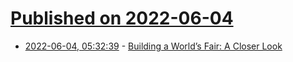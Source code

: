# [Published on 2022-06-04](index.md)

* [2022-06-04, 05:32:39](https://news.ycombinator.com/item?id=31617298) - [Building a World’s Fair: A Closer Look](https://opensfhistory.org/news/2022/02/20/building-a-worlds-fair-a-closer-look/)
